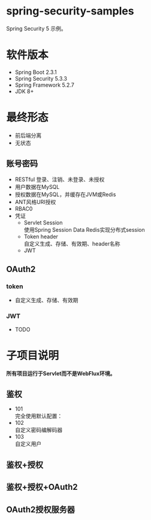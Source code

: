# spring-security-samples
Spring Security 5 示例。


# 软件版本
- Spring Boot 2.3.1
- Spring Security 5.3.3
- Spring Framework 5.2.7
- JDK 8+

# 最终形态
- 前后端分离
- 无状态


## 账号密码
- RESTful 登录、注销、未登录、未授权
- 用户数据在MySQL
- 授权数据在MySQL，并缓存在JVM或Redis
- ANT风格URI授权
- RBAC0
- 凭证
  - Servlet Session  
  使用Spring Session Data Redis实现分布式session
  - Token header  
  自定义生成、存储、有效期、header名称
  - JWT

## OAuth2
### token
- 自定义生成、存储、有效期
### JWT
- TODO


# 子项目说明
**所有项目运行于Servlet而不是WebFlux环境。**

## 鉴权
- 101  
  完全使用默认配置：
- 102  
  自定义密码编解码器
- 103  
  自定义用户
  
## 鉴权+授权

## 鉴权+授权+OAuth2
  
## OAuth2授权服务器